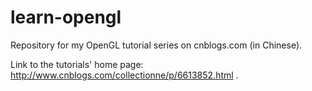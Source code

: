 # learn-opengl

Repository for my OpenGL tutorial series on cnblogs.com (in Chinese).

Link to the tutorials' home page: http://www.cnblogs.com/collectionne/p/6613852.html .
